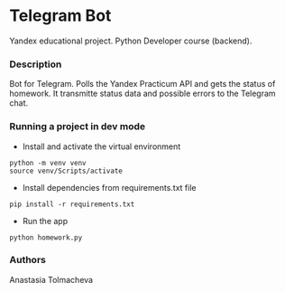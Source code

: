 # Telegram Bot
Yandex educational project. Python Developer course (backend).
### Description
Bot for Telegram. Polls the Yandex Practicum API and gets the status of homework. It transmitte status data and possible errors to the Telegram chat.
### Running a project in dev mode
- Install and activate the virtual environment
```
python -m venv venv
source venv/Scripts/activate
```
- Install dependencies from requirements.txt file
```
pip install -r requirements.txt
``` 
- Run the app
```
python homework.py
```
### Authors
Anastasia Tolmacheva
